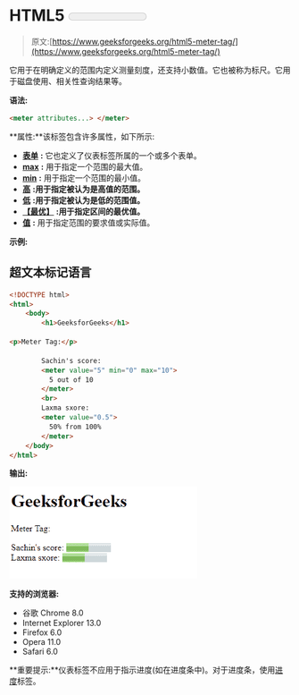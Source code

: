 # HTML5 <meter>标签</meter>

> 原文:[https://www.geeksforgeeks.org/html5-meter-tag/](https://www.geeksforgeeks.org/html5-meter-tag/)

它用于在明确定义的范围内定义测量刻度，还支持小数值。它也被称为标尺。它用于磁盘使用、相关性查询结果等。

**语法:**

```html
<meter attributes...> </meter>
```

**属性:**该标签包含许多属性，如下所示:

*   [**表单**](https://www.geeksforgeeks.org/html-meter-form-attribute/#:~:text=The%20HTML%20form%20Attribute,contain%20one%20or%20more%20forms.&text=Attribute%20Values%3A%20It%20contains%20single,to%20the%20element.) **:** 它也定义了仪表标签所属的一个或多个表单。
*   [**max**](https://www.geeksforgeeks.org/html-meter-max-attribute/) **:** 用于指定一个范围的最大值。
*   [**min**](https://www.geeksforgeeks.org/html-meter-min-attribute/) **:** 用于指定一个范围的最小值。
*   [**高**](https://www.geeksforgeeks.org/html-meter-high-attribute/) **:用于指定被认为是高值的范围。**
*   [**低**](https://www.geeksforgeeks.org/html-meter-low-attribute/) **:用于指定被认为是低的范围值。**
*   [**【最优】**](https://www.geeksforgeeks.org/html-meter-optimum-attribute/#:~:text=HTML%20%7C%20optimum%20Attribute,-Last%20Updated%20%3A%2019&text=The%20HTML%20optimum%20Attribute,the%20range%20is%20considered%20preferable.) **:用于指定区间的最优值。**
*   [**值**](https://www.geeksforgeeks.org/html-meter-value-attribute/) **:** 用于指定范围的要求值或实际值。

**示例:**

## 超文本标记语言

```html
<!DOCTYPE html>
<html>
    <body>
        <h1>GeeksforGeeks</h1>

<p>Meter Tag:</p>

        Sachin's score:
        <meter value="5" min="0" max="10">
          5 out of 10
        </meter>
        <br>
        Laxma sxore:
        <meter value="0.5">
          50% from 100%
        </meter>
    </body>
</html>                                           
```

**输出:**

![](img/1b038e977f02a9a1063b23010c4e8250.png)

**支持的浏览器:**

*   谷歌 Chrome 8.0
*   Internet Explorer 13.0
*   Firefox 6.0
*   Opera 11.0
*   Safari 6.0

**重要提示:**仪表标签不应用于指示进度(如在进度条中)。对于进度条，使用[进度](https://www.geeksforgeeks.org/html-5-progress-tag/)标签。